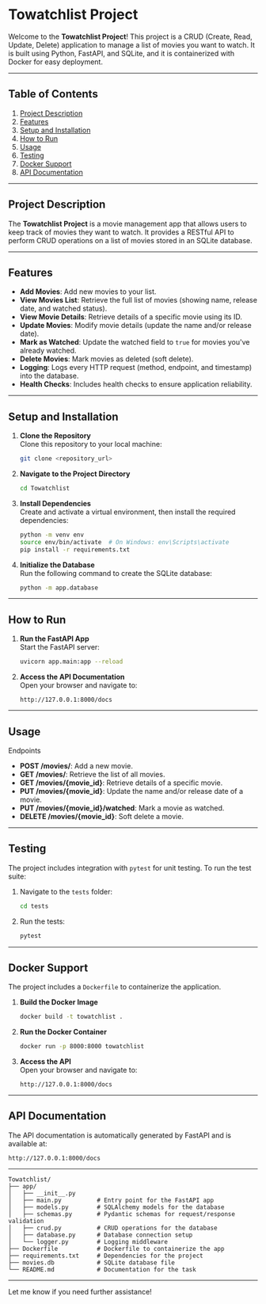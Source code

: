  # Towatchlist Project

 Welcome to the **Towatchlist Project**! This project is a CRUD (Create, Read, Update, Delete) application to manage a list of movies you want to watch. It is built using Python, FastAPI, and SQLite, and it is containerized with Docker for easy deployment.

 ---

 ## Table of Contents

 1. [Project Description](#project-description)
 2. [Features](#features)
 3. [Setup and Installation](#setup-and-installation)
 4. [How to Run](#how-to-run)
 5. [Usage](#usage)
 6. [Testing](#testing)
 7. [Docker Support](#docker-support)
 8. [API Documentation](#api-documentation)

 ---

 ## Project Description

 The **Towatchlist Project** is a movie management app that allows users to keep track of movies they want to watch. It provides a RESTful API to perform CRUD operations on a list of movies stored in an SQLite database.

 ---

 ## Features

 - **Add Movies**: Add new movies to your list.
 - **View Movies List**: Retrieve the full list of movies (showing name, release date, and watched status).
 - **View Movie Details**: Retrieve details of a specific movie using its ID.
 - **Update Movies**: Modify movie details (update the name and/or release date).
 - **Mark as Watched**: Update the watched field to `true` for movies you've already watched.
 - **Delete Movies**: Mark movies as deleted (soft delete).
 - **Logging**: Logs every HTTP request (method, endpoint, and timestamp) into the database.
 - **Health Checks**: Includes health checks to ensure application reliability.

 ---

 ## Setup and Installation

 1. **Clone the Repository**  
    Clone this repository to your local machine:
    ```bash
    git clone <repository_url>
    ```

 2. **Navigate to the Project Directory**  
    ```bash
    cd Towatchlist
    ```

 3. **Install Dependencies**  
    Create and activate a virtual environment, then install the required dependencies:
    ```bash
    python -m venv env
    source env/bin/activate  # On Windows: env\Scripts\activate
    pip install -r requirements.txt
    ```

 4. **Initialize the Database**  
    Run the following command to create the SQLite database:
    ```bash
    python -m app.database
    ```

 ---

 ## How to Run

 1. **Run the FastAPI App**  
    Start the FastAPI server:
    ```bash
    uvicorn app.main:app --reload
    ```

 2. **Access the API Documentation**  
    Open your browser and navigate to:
    ```
    http://127.0.0.1:8000/docs
    ```

 ---

 ## Usage

  Endpoints
 - **POST /movies/**: Add a new movie.
 - **GET /movies/**: Retrieve the list of all movies.
 - **GET /movies/{movie_id}**: Retrieve details of a specific movie.
 - **PUT /movies/{movie_id}**: Update the name and/or release date of a movie.
 - **PUT /movies/{movie_id}/watched**: Mark a movie as watched.
 - **DELETE /movies/{movie_id}**: Soft delete a movie.

 ---

 ## Testing

 The project includes integration with `pytest` for unit testing. To run the test suite:

 1. Navigate to the `tests` folder:
    ```bash
    cd tests
    ```

 2. Run the tests:
    ```bash
    pytest
    ```

 ---

 ## Docker Support

 The project includes a `Dockerfile` to containerize the application.

 1. **Build the Docker Image**  
    ```bash
    docker build -t towatchlist .
    ```

 2. **Run the Docker Container**  
    ```bash
    docker run -p 8000:8000 towatchlist
    ```

 3. **Access the API**  
    Open your browser and navigate to:
    ```
    http://127.0.0.1:8000/docs
    ```

 ---

 ## API Documentation

 The API documentation is automatically generated by FastAPI and is available at:
 ```
 http://127.0.0.1:8000/docs
 ```

 ---
 ``` 
Towatchlist/
├── app/
│   ├── __init__.py
│   ├── main.py          # Entry point for the FastAPI app
│   ├── models.py        # SQLAlchemy models for the database
│   ├── schemas.py       # Pydantic schemas for request/response validation
│   ├── crud.py          # CRUD operations for the database
│   ├── database.py      # Database connection setup
│   └── logger.py        # Logging middleware
├── Dockerfile           # Dockerfile to containerize the app
├── requirements.txt     # Dependencies for the project
├── movies.db            # SQLite database file
└── README.md            # Documentation for the task
 ```
---
 Let me know if you need further assistance!